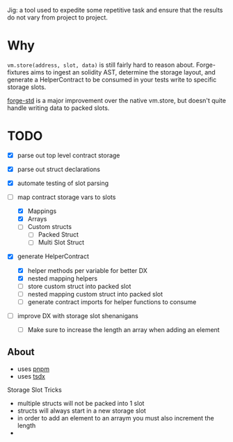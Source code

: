 Jig: a tool used to expedite some repetitive task and ensure that the results do not vary from project to project.

# Why

`vm.store(address, slot, data)` is still fairly hard to reason about.
Forge-fixtures aims to ingest an solidity AST, determine the storage layout, and generate a HelperContract to be consumed in your tests write to specific storage slots.

[forge-std](https://github.com/brockelmore/forge-std) is a major improvement over the native vm.store, but doesn't quite handle writing data to packed slots.

# TODO

- [x] parse out top level contract storage
- [x] parse out struct declarations
- [x] automate testing of slot parsing
- [ ] map contract storage vars to slots

  - [x] Mappings
  - [x] Arrays
  - [ ] Custom structs
    - [ ] Packed Struct
    - [ ] Multi Slot Struct

- [x] generate HelperContract
  - [x] helper methods per variable for better DX
  - [x] nested mapping helpers
  - [ ] store custom struct into packed slot
  - [ ] nested mapping custom struct into packed slot
  - [ ] generate contract imports for helper functions to consume
- [ ] improve DX with storage slot shenanigans
  - [ ] Make sure to increase the length an array when adding an element

## About

- uses [pnpm](https://pnpm.io/)
- uses [tsdx](https://tsdx.io/)

Storage Slot Tricks

- multiple structs will not be packed into 1 slot
- structs will always start in a new storage slot
- in order to add an element to an arraym you must also increment the length
-
